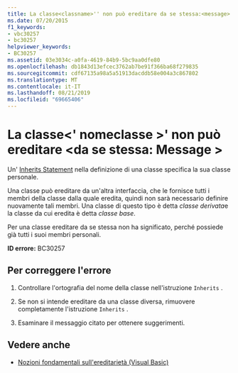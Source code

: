 ```yaml
---
title: La classe<classname>'' non può ereditare da se stessa:<message>
ms.date: 07/20/2015
f1_keywords:
- vbc30257
- bc30257
helpviewer_keywords:
- BC30257
ms.assetid: 03e3034c-a0fa-4619-84b9-5bc9aa0dfe80
ms.openlocfilehash: db1843d13efcec3762ab7be91f366ba68f279835
ms.sourcegitcommit: cdf67135a98a5a51913dacddb58e004a3c867802
ms.translationtype: MT
ms.contentlocale: it-IT
ms.lasthandoff: 08/21/2019
ms.locfileid: "69665406"
---
```

# <a name="class-classname-cannot-inherit-from-itself-message"></a>La classe\<' nomeclasse >' non può ereditare \<da se stessa: Message >
Un' [Inherits Statement](../../visual-basic/language-reference/statements/inherits-statement.md) nella definizione di una classe specifica la sua classe personale.  
  
 Una classe può ereditare da un'altra interfaccia, che le fornisce tutti i membri della classe dalla quale eredita, quindi non sarà necessario definire nuovamente tali membri. Una classe di questo tipo è detta *classe derivata*e la classe da cui eredita è detta *classe base*.  
  
 Per una classe ereditare da se stessa non ha significato, perché possiede già tutti i suoi membri personali.  
  
 **ID errore:** BC30257  
  
## <a name="to-correct-this-error"></a>Per correggere l'errore  
  
1. Controllare l'ortografia del nome della classe nell'istruzione `Inherits` .  
  
2. Se non si intende ereditare da una classe diversa, rimuovere completamente l'istruzione `Inherits` .  
  
3. Esaminare il messaggio citato per ottenere suggerimenti.  
  
## <a name="see-also"></a>Vedere anche

- [Nozioni fondamentali sull'ereditarietà (Visual Basic)](../programming-guide/language-features/objects-and-classes/inheritance-basics.md)
